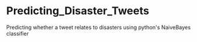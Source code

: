 # Predicting_Disaster_Tweets
Predicting whether a tweet relates to disasters using python's NaiveBayes classifier
